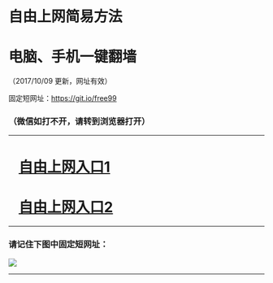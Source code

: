 ﻿# 自由上网简易方法

# 电脑、手机一键翻墙

（2017/10/09 更新，网址有效）

固定短网址：https://git.io/free99

### （微信如打不开，请转到浏览器打开）


***





# &nbsp;&nbsp; <a href="http://ft2212711462.fwq-tz-1001.info/fwqtz01.html?t=10090016886 " target="_blank">自由上网入口1</a>
# &nbsp;&nbsp; <a href="http://ft1026918480.fwq-tz-1002.info/fwqtz02.html?t=100900129787 " target="_blank">自由上网入口2</a>
***

### 请记住下图中固定短网址：

<img src="https://s3-us-west-2.amazonaws.com/fwq-1001/yjfq-20170905okok.png" /> 


***

